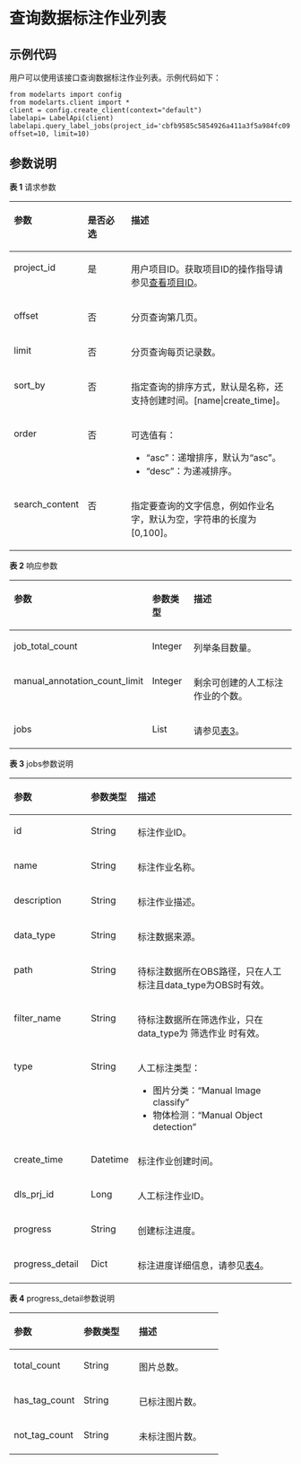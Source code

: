 # 查询数据标注作业列表<a name="modelarts_04_0104"></a>

## 示例代码<a name="section35881040102516"></a>

用户可以使用该接口查询数据标注作业列表。示例代码如下：

```
from modelarts import config
from modelarts.client import *
client = config.create_client(context="default")
labelapi= LabelApi(client)
labelapi.query_label_jobs(project_id='cbfb9585c5854926a411a3f5a984fc09', offset=10, limit=10)
```

## 参数说明<a name="section1141019164344"></a>

**表 1**  请求参数

<a name="table41211582437"></a>
<table><thead align="left"><tr id="row181215817431"><th class="cellrowborder" valign="top" width="26.142614261426147%" id="mcps1.2.4.1.1"><p id="p16182164342"><a name="p16182164342"></a><a name="p16182164342"></a>参数</p>
</th>
<th class="cellrowborder" valign="top" width="15.341534153415342%" id="mcps1.2.4.1.2"><p id="p20618151612341"><a name="p20618151612341"></a><a name="p20618151612341"></a>是否必选</p>
</th>
<th class="cellrowborder" valign="top" width="58.51585158515851%" id="mcps1.2.4.1.3"><p id="p36187165344"><a name="p36187165344"></a><a name="p36187165344"></a>描述</p>
</th>
</tr>
</thead>
<tbody><tr id="row71211787439"><td class="cellrowborder" valign="top" width="26.142614261426147%" headers="mcps1.2.4.1.1 "><p id="p156181516173418"><a name="p156181516173418"></a><a name="p156181516173418"></a>project_id</p>
</td>
<td class="cellrowborder" valign="top" width="15.341534153415342%" headers="mcps1.2.4.1.2 "><p id="p1961871623418"><a name="p1961871623418"></a><a name="p1961871623418"></a>是</p>
</td>
<td class="cellrowborder" valign="top" width="58.51585158515851%" headers="mcps1.2.4.1.3 "><p id="p3121168194314"><a name="p3121168194314"></a><a name="p3121168194314"></a>用户项目ID。获取项目ID的操作指导请参见<a href="查看项目ID.md">查看项目ID</a>。</p>
</td>
</tr>
<tr id="row212112824311"><td class="cellrowborder" valign="top" width="26.142614261426147%" headers="mcps1.2.4.1.1 "><p id="p2061812169343"><a name="p2061812169343"></a><a name="p2061812169343"></a>offset</p>
</td>
<td class="cellrowborder" valign="top" width="15.341534153415342%" headers="mcps1.2.4.1.2 "><p id="p461818168348"><a name="p461818168348"></a><a name="p461818168348"></a>否</p>
</td>
<td class="cellrowborder" valign="top" width="58.51585158515851%" headers="mcps1.2.4.1.3 "><p id="p19619131612349"><a name="p19619131612349"></a><a name="p19619131612349"></a>分页查询第几页。</p>
</td>
</tr>
<tr id="row212108104310"><td class="cellrowborder" valign="top" width="26.142614261426147%" headers="mcps1.2.4.1.1 "><p id="p136197163342"><a name="p136197163342"></a><a name="p136197163342"></a>limit</p>
</td>
<td class="cellrowborder" valign="top" width="15.341534153415342%" headers="mcps1.2.4.1.2 "><p id="p78832052174415"><a name="p78832052174415"></a><a name="p78832052174415"></a>否</p>
</td>
<td class="cellrowborder" valign="top" width="58.51585158515851%" headers="mcps1.2.4.1.3 "><p id="p131219817435"><a name="p131219817435"></a><a name="p131219817435"></a>分页查询每页记录数。</p>
</td>
</tr>
<tr id="row612118854312"><td class="cellrowborder" valign="top" width="26.142614261426147%" headers="mcps1.2.4.1.1 "><p id="p8619016103414"><a name="p8619016103414"></a><a name="p8619016103414"></a>sort_by</p>
</td>
<td class="cellrowborder" valign="top" width="15.341534153415342%" headers="mcps1.2.4.1.2 "><p id="p286311535444"><a name="p286311535444"></a><a name="p286311535444"></a>否</p>
</td>
<td class="cellrowborder" valign="top" width="58.51585158515851%" headers="mcps1.2.4.1.3 "><p id="p1561931653419"><a name="p1561931653419"></a><a name="p1561931653419"></a>指定查询的排序方式，默认是名称，还支持创建时间。[name|create_time]。</p>
</td>
</tr>
<tr id="row712117814313"><td class="cellrowborder" valign="top" width="26.142614261426147%" headers="mcps1.2.4.1.1 "><p id="p1961981611349"><a name="p1961981611349"></a><a name="p1961981611349"></a>order</p>
</td>
<td class="cellrowborder" valign="top" width="15.341534153415342%" headers="mcps1.2.4.1.2 "><p id="p876175574416"><a name="p876175574416"></a><a name="p876175574416"></a>否</p>
</td>
<td class="cellrowborder" valign="top" width="58.51585158515851%" headers="mcps1.2.4.1.3 "><p id="p18620111618343"><a name="p18620111618343"></a><a name="p18620111618343"></a>可选值有：</p>
<a name="ul7620151612343"></a><a name="ul7620151612343"></a><ul id="ul7620151612343"><li><span class="parmvalue" id="parmvalue9910818134017"><a name="parmvalue9910818134017"></a><a name="parmvalue9910818134017"></a>“asc”</span>：递增排序，默认为<span class="parmname" id="parmname13957154312212"><a name="parmname13957154312212"></a><a name="parmname13957154312212"></a>“asc”</span>。</li><li><span class="parmvalue" id="parmvalue9128172214401"><a name="parmvalue9128172214401"></a><a name="parmvalue9128172214401"></a>“desc”</span>：为递减排序。</li></ul>
</td>
</tr>
<tr id="row512114815438"><td class="cellrowborder" valign="top" width="26.142614261426147%" headers="mcps1.2.4.1.1 "><p id="p562041693416"><a name="p562041693416"></a><a name="p562041693416"></a>search_content</p>
</td>
<td class="cellrowborder" valign="top" width="15.341534153415342%" headers="mcps1.2.4.1.2 "><p id="p3955655134414"><a name="p3955655134414"></a><a name="p3955655134414"></a>否</p>
</td>
<td class="cellrowborder" valign="top" width="58.51585158515851%" headers="mcps1.2.4.1.3 "><p id="p16620101611346"><a name="p16620101611346"></a><a name="p16620101611346"></a>指定要查询的文字信息，例如作业名字，默认为空，字符串的长度为[0,100]。</p>
</td>
</tr>
</tbody>
</table>

**表 2**  响应参数

<a name="table1162141611347"></a>
<table><thead align="left"><tr id="row20621121611348"><th class="cellrowborder" valign="top" width="26.592659265926592%" id="mcps1.2.4.1.1"><p id="p7621616133411"><a name="p7621616133411"></a><a name="p7621616133411"></a>参数</p>
</th>
<th class="cellrowborder" valign="top" width="15.431543154315431%" id="mcps1.2.4.1.2"><p id="p362171603419"><a name="p362171603419"></a><a name="p362171603419"></a>参数类型</p>
</th>
<th class="cellrowborder" valign="top" width="57.97579757975797%" id="mcps1.2.4.1.3"><p id="p12621116153410"><a name="p12621116153410"></a><a name="p12621116153410"></a>描述</p>
</th>
</tr>
</thead>
<tbody><tr id="row9621716183413"><td class="cellrowborder" valign="top" width="26.592659265926592%" headers="mcps1.2.4.1.1 "><p id="p15621716203414"><a name="p15621716203414"></a><a name="p15621716203414"></a>job_total_count</p>
</td>
<td class="cellrowborder" valign="top" width="15.431543154315431%" headers="mcps1.2.4.1.2 "><p id="p1962131618349"><a name="p1962131618349"></a><a name="p1962131618349"></a>Integer</p>
</td>
<td class="cellrowborder" valign="top" width="57.97579757975797%" headers="mcps1.2.4.1.3 "><p id="p962131623415"><a name="p962131623415"></a><a name="p962131623415"></a>列举条目数量。</p>
</td>
</tr>
<tr id="row86211116113412"><td class="cellrowborder" valign="top" width="26.592659265926592%" headers="mcps1.2.4.1.1 "><p id="p166213168341"><a name="p166213168341"></a><a name="p166213168341"></a>manual_annotation_count_limit</p>
</td>
<td class="cellrowborder" valign="top" width="15.431543154315431%" headers="mcps1.2.4.1.2 "><p id="p3621716173410"><a name="p3621716173410"></a><a name="p3621716173410"></a>Integer</p>
</td>
<td class="cellrowborder" valign="top" width="57.97579757975797%" headers="mcps1.2.4.1.3 "><p id="p1621141617343"><a name="p1621141617343"></a><a name="p1621141617343"></a>剩余可创建的人工标注作业的个数。</p>
</td>
</tr>
<tr id="row19621121683417"><td class="cellrowborder" valign="top" width="26.592659265926592%" headers="mcps1.2.4.1.1 "><p id="p1262141663412"><a name="p1262141663412"></a><a name="p1262141663412"></a>jobs</p>
</td>
<td class="cellrowborder" valign="top" width="15.431543154315431%" headers="mcps1.2.4.1.2 "><p id="p10621131612348"><a name="p10621131612348"></a><a name="p10621131612348"></a>List</p>
</td>
<td class="cellrowborder" valign="top" width="57.97579757975797%" headers="mcps1.2.4.1.3 "><p id="p7621171693413"><a name="p7621171693413"></a><a name="p7621171693413"></a>请参见<a href="#table10626416113419">表3</a>。</p>
</td>
</tr>
</tbody>
</table>

**表 3**  jobs参数说明

<a name="table10626416113419"></a>
<table><thead align="left"><tr id="row462312162349"><th class="cellrowborder" valign="top" width="27.362736273627362%" id="mcps1.2.4.1.1"><p id="p1562321643418"><a name="p1562321643418"></a><a name="p1562321643418"></a>参数</p>
</th>
<th class="cellrowborder" valign="top" width="14.931493149314932%" id="mcps1.2.4.1.2"><p id="p1762371616348"><a name="p1762371616348"></a><a name="p1762371616348"></a>参数类型</p>
</th>
<th class="cellrowborder" valign="top" width="57.705770577057706%" id="mcps1.2.4.1.3"><p id="p20623116153418"><a name="p20623116153418"></a><a name="p20623116153418"></a>描述</p>
</th>
</tr>
</thead>
<tbody><tr id="row5623151683412"><td class="cellrowborder" valign="top" width="27.362736273627362%" headers="mcps1.2.4.1.1 "><p id="p66238166340"><a name="p66238166340"></a><a name="p66238166340"></a>id</p>
</td>
<td class="cellrowborder" valign="top" width="14.931493149314932%" headers="mcps1.2.4.1.2 "><p id="p1162317169340"><a name="p1162317169340"></a><a name="p1162317169340"></a>String</p>
</td>
<td class="cellrowborder" valign="top" width="57.705770577057706%" headers="mcps1.2.4.1.3 "><p id="p19623516163415"><a name="p19623516163415"></a><a name="p19623516163415"></a>标注作业ID。</p>
</td>
</tr>
<tr id="row10623161623412"><td class="cellrowborder" valign="top" width="27.362736273627362%" headers="mcps1.2.4.1.1 "><p id="p262341643415"><a name="p262341643415"></a><a name="p262341643415"></a>name</p>
</td>
<td class="cellrowborder" valign="top" width="14.931493149314932%" headers="mcps1.2.4.1.2 "><p id="p17623121683414"><a name="p17623121683414"></a><a name="p17623121683414"></a>String</p>
</td>
<td class="cellrowborder" valign="top" width="57.705770577057706%" headers="mcps1.2.4.1.3 "><p id="p3623171615346"><a name="p3623171615346"></a><a name="p3623171615346"></a>标注作业名称。</p>
</td>
</tr>
<tr id="row1762321612345"><td class="cellrowborder" valign="top" width="27.362736273627362%" headers="mcps1.2.4.1.1 "><p id="p16231016143416"><a name="p16231016143416"></a><a name="p16231016143416"></a>description</p>
</td>
<td class="cellrowborder" valign="top" width="14.931493149314932%" headers="mcps1.2.4.1.2 "><p id="p186231416103418"><a name="p186231416103418"></a><a name="p186231416103418"></a>String</p>
</td>
<td class="cellrowborder" valign="top" width="57.705770577057706%" headers="mcps1.2.4.1.3 "><p id="p126231316123417"><a name="p126231316123417"></a><a name="p126231316123417"></a>标注作业描述。</p>
</td>
</tr>
<tr id="row176231216183419"><td class="cellrowborder" valign="top" width="27.362736273627362%" headers="mcps1.2.4.1.1 "><p id="p1862310165343"><a name="p1862310165343"></a><a name="p1862310165343"></a>data_type</p>
</td>
<td class="cellrowborder" valign="top" width="14.931493149314932%" headers="mcps1.2.4.1.2 "><p id="p462314167346"><a name="p462314167346"></a><a name="p462314167346"></a>String</p>
</td>
<td class="cellrowborder" valign="top" width="57.705770577057706%" headers="mcps1.2.4.1.3 "><p id="p1262314165343"><a name="p1262314165343"></a><a name="p1262314165343"></a>标注数据来源。</p>
</td>
</tr>
<tr id="row4623116113412"><td class="cellrowborder" valign="top" width="27.362736273627362%" headers="mcps1.2.4.1.1 "><p id="p16623161653413"><a name="p16623161653413"></a><a name="p16623161653413"></a>path</p>
</td>
<td class="cellrowborder" valign="top" width="14.931493149314932%" headers="mcps1.2.4.1.2 "><p id="p96239168343"><a name="p96239168343"></a><a name="p96239168343"></a>String</p>
</td>
<td class="cellrowborder" valign="top" width="57.705770577057706%" headers="mcps1.2.4.1.3 "><p id="p16232016193412"><a name="p16232016193412"></a><a name="p16232016193412"></a>待标注数据所在OBS路径，只在人工标注且data_type为OBS时有效。</p>
</td>
</tr>
<tr id="row19623141615346"><td class="cellrowborder" valign="top" width="27.362736273627362%" headers="mcps1.2.4.1.1 "><p id="p5623181633418"><a name="p5623181633418"></a><a name="p5623181633418"></a>filter_name</p>
</td>
<td class="cellrowborder" valign="top" width="14.931493149314932%" headers="mcps1.2.4.1.2 "><p id="p136233162346"><a name="p136233162346"></a><a name="p136233162346"></a>String</p>
</td>
<td class="cellrowborder" valign="top" width="57.705770577057706%" headers="mcps1.2.4.1.3 "><p id="p662371693412"><a name="p662371693412"></a><a name="p662371693412"></a>待标注数据所在筛选作业，只在data_type为 筛选作业 时有效。</p>
</td>
</tr>
<tr id="row8623181615348"><td class="cellrowborder" valign="top" width="27.362736273627362%" headers="mcps1.2.4.1.1 "><p id="p15623191663416"><a name="p15623191663416"></a><a name="p15623191663416"></a>type</p>
</td>
<td class="cellrowborder" valign="top" width="14.931493149314932%" headers="mcps1.2.4.1.2 "><p id="p1362361623411"><a name="p1362361623411"></a><a name="p1362361623411"></a>String</p>
</td>
<td class="cellrowborder" valign="top" width="57.705770577057706%" headers="mcps1.2.4.1.3 "><p id="p146240816223"><a name="p146240816223"></a><a name="p146240816223"></a>人工标注类型：</p>
<a name="ul8561101218224"></a><a name="ul8561101218224"></a><ul id="ul8561101218224"><li>图片分类：<span class="parmname" id="parmname7191183714226"><a name="parmname7191183714226"></a><a name="parmname7191183714226"></a>“Manual Image classify”</span></li><li>物体检测：<span class="parmname" id="parmname15801124012217"><a name="parmname15801124012217"></a><a name="parmname15801124012217"></a>“Manual Object detection”</span></li></ul>
</td>
</tr>
<tr id="row196251516203416"><td class="cellrowborder" valign="top" width="27.362736273627362%" headers="mcps1.2.4.1.1 "><p id="p13625516123410"><a name="p13625516123410"></a><a name="p13625516123410"></a>create_time</p>
</td>
<td class="cellrowborder" valign="top" width="14.931493149314932%" headers="mcps1.2.4.1.2 "><p id="p462581610341"><a name="p462581610341"></a><a name="p462581610341"></a>Datetime</p>
</td>
<td class="cellrowborder" valign="top" width="57.705770577057706%" headers="mcps1.2.4.1.3 "><p id="p1362511653414"><a name="p1362511653414"></a><a name="p1362511653414"></a>标注作业创建时间。</p>
</td>
</tr>
<tr id="row562520169347"><td class="cellrowborder" valign="top" width="27.362736273627362%" headers="mcps1.2.4.1.1 "><p id="p96254160347"><a name="p96254160347"></a><a name="p96254160347"></a>dls_prj_id</p>
</td>
<td class="cellrowborder" valign="top" width="14.931493149314932%" headers="mcps1.2.4.1.2 "><p id="p17625316163417"><a name="p17625316163417"></a><a name="p17625316163417"></a>Long</p>
</td>
<td class="cellrowborder" valign="top" width="57.705770577057706%" headers="mcps1.2.4.1.3 "><p id="p20625316143415"><a name="p20625316143415"></a><a name="p20625316143415"></a>人工标注作业ID。</p>
</td>
</tr>
<tr id="row116250165343"><td class="cellrowborder" valign="top" width="27.362736273627362%" headers="mcps1.2.4.1.1 "><p id="p8625616203410"><a name="p8625616203410"></a><a name="p8625616203410"></a>progress</p>
</td>
<td class="cellrowborder" valign="top" width="14.931493149314932%" headers="mcps1.2.4.1.2 "><p id="p562518163347"><a name="p562518163347"></a><a name="p562518163347"></a>String</p>
</td>
<td class="cellrowborder" valign="top" width="57.705770577057706%" headers="mcps1.2.4.1.3 "><p id="p3625111663413"><a name="p3625111663413"></a><a name="p3625111663413"></a>创建标注进度。</p>
</td>
</tr>
<tr id="row1662691619340"><td class="cellrowborder" valign="top" width="27.362736273627362%" headers="mcps1.2.4.1.1 "><p id="p2625181617346"><a name="p2625181617346"></a><a name="p2625181617346"></a>progress_detail</p>
</td>
<td class="cellrowborder" valign="top" width="14.931493149314932%" headers="mcps1.2.4.1.2 "><p id="p962591663413"><a name="p962591663413"></a><a name="p962591663413"></a>Dict</p>
</td>
<td class="cellrowborder" valign="top" width="57.705770577057706%" headers="mcps1.2.4.1.3 "><p id="p14626101623414"><a name="p14626101623414"></a><a name="p14626101623414"></a>标注进度详细信息，请参见<a href="#table262711165342">表4</a>。</p>
</td>
</tr>
</tbody>
</table>

**表 4**  progress\_detail参数说明

<a name="table262711165342"></a>
<table><thead align="left"><tr id="row16274163349"><th class="cellrowborder" valign="top" width="33.333333333333336%" id="mcps1.2.4.1.1"><p id="p18627716173418"><a name="p18627716173418"></a><a name="p18627716173418"></a>参数</p>
</th>
<th class="cellrowborder" valign="top" width="26.432643264326433%" id="mcps1.2.4.1.2"><p id="p16271816163419"><a name="p16271816163419"></a><a name="p16271816163419"></a>参数类型</p>
</th>
<th class="cellrowborder" valign="top" width="40.234023402340235%" id="mcps1.2.4.1.3"><p id="p56276160348"><a name="p56276160348"></a><a name="p56276160348"></a>描述</p>
</th>
</tr>
</thead>
<tbody><tr id="row16271216103410"><td class="cellrowborder" valign="top" width="33.333333333333336%" headers="mcps1.2.4.1.1 "><p id="p6627141653411"><a name="p6627141653411"></a><a name="p6627141653411"></a>total_count</p>
</td>
<td class="cellrowborder" valign="top" width="26.432643264326433%" headers="mcps1.2.4.1.2 "><p id="p1362731612347"><a name="p1362731612347"></a><a name="p1362731612347"></a>String</p>
</td>
<td class="cellrowborder" valign="top" width="40.234023402340235%" headers="mcps1.2.4.1.3 "><p id="p1462717160348"><a name="p1462717160348"></a><a name="p1462717160348"></a>图片总数。</p>
</td>
</tr>
<tr id="row1562710166345"><td class="cellrowborder" valign="top" width="33.333333333333336%" headers="mcps1.2.4.1.1 "><p id="p12627216103416"><a name="p12627216103416"></a><a name="p12627216103416"></a>has_tag_count</p>
</td>
<td class="cellrowborder" valign="top" width="26.432643264326433%" headers="mcps1.2.4.1.2 "><p id="p196271916133416"><a name="p196271916133416"></a><a name="p196271916133416"></a>String</p>
</td>
<td class="cellrowborder" valign="top" width="40.234023402340235%" headers="mcps1.2.4.1.3 "><p id="p962741612348"><a name="p962741612348"></a><a name="p962741612348"></a>已标注图片数。</p>
</td>
</tr>
<tr id="row1462771617346"><td class="cellrowborder" valign="top" width="33.333333333333336%" headers="mcps1.2.4.1.1 "><p id="p7627916133410"><a name="p7627916133410"></a><a name="p7627916133410"></a>not_tag_count</p>
</td>
<td class="cellrowborder" valign="top" width="26.432643264326433%" headers="mcps1.2.4.1.2 "><p id="p126271016103419"><a name="p126271016103419"></a><a name="p126271016103419"></a>String</p>
</td>
<td class="cellrowborder" valign="top" width="40.234023402340235%" headers="mcps1.2.4.1.3 "><p id="p16627111633417"><a name="p16627111633417"></a><a name="p16627111633417"></a>未标注图片数。</p>
</td>
</tr>
</tbody>
</table>

